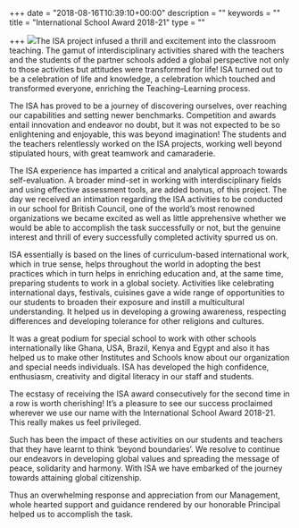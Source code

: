 +++
date = "2018-08-16T10:39:10+00:00"
description = ""
keywords = ""
title = "International School Award 2018-21"
type = ""

+++
![](/uploads/2018/08/16/ISA_2018–21_Mark_420x420px.jpg)The ISA project infused a thrill and excitement into the classroom teaching. The gamut of interdisciplinary activities shared with the teachers and the students of the partner schools added a global perspective not only to those activities but attitudes were transformed for life! ISA turned out to be a celebration of life and knowledge, a celebration which touched and transformed everyone, enriching the Teaching–Learning process.

The ISA has proved to be a journey of discovering ourselves, over reaching our capabilities and setting newer benchmarks. Competition and awards entail innovation and endeavor no doubt, but it was not expected to be so enlightening and enjoyable, this was beyond imagination! The students and the teachers relentlessly worked on the ISA projects, working well beyond stipulated hours, with great teamwork and camaraderie.

The ISA experience has imparted a critical and analytical approach towards self-evaluation. A broader mind-set in working with interdisciplinary fields and using effective assessment tools, are added bonus, of this project. The day we received an intimation regarding the ISA activities to be conducted in our school for British Council, one of the world’s most renowned organizations we became excited as well as little apprehensive whether we would be able to accomplish the task successfully or not, but the genuine interest and thrill of every successfully completed activity spurred us on.

ISA essentially is based on the lines of curriculum-based international work, which in true sense, helps throughout the world in adopting the best practices which in turn helps in enriching education and, at the same time, preparing students to work in a global society. Activities like celebrating international days, festivals, cuisines gave a wide range of opportunities to our students to broaden their exposure and instill a multicultural understanding. It helped us in developing a growing awareness, respecting differences and developing tolerance for other religions and cultures. 

It was a great podium for special school to work with other schools internationally like Ghana, USA, Brazil, Kenya and Egypt and also it has helped us to make other Institutes and Schools know about our organization and special needs individuals. ISA has developed the high confidence, enthusiasm, creativity and digital literacy in our staff and students. 

The ecstasy of receiving the ISA award consecutively for the second time in a row is worth cherishing! It’s a pleasure to see our success proclaimed wherever we use our name with the International School Award 2018-21. This really makes us feel privileged.

Such has been the impact of these activities on our students and teachers that they have learnt to think ‘beyond boundaries’. We resolve to continue our endeavors in developing global values and spreading the message of peace, solidarity and harmony. With ISA we have embarked of the journey towards attaining global citizenship.

Thus an overwhelming response and appreciation from our Management, whole hearted support and guidance rendered by our honorable Principal helped us to accomplish the task.